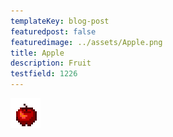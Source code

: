 ```yaml
---
templateKey: blog-post
featuredpost: false
featuredimage: ../assets/Apple.png
title: Apple
description: Fruit
testfield: 1226
---
```

![Apple](../assets/Apple.png)